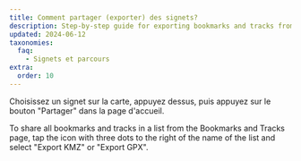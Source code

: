 ```yaml
---
title: Comment partager (exporter) des signets?
description: Step-by-step guide for exporting bookmarks and tracks from Organic Maps to other applications and sharing with  contacts
updated: 2024-06-12
taxonomies:
  faq:
    - Signets et parcours
extra:
  order: 10
---
```


Choisissez un signet sur la carte, appuyez dessus, puis appuyez sur le bouton "Partager" dans la page d'accueil.

To share all bookmarks and tracks in a list from the Bookmarks and Tracks page, tap the icon with three dots to the right of the name of the list and select "Export KMZ" or "Export GPX".
